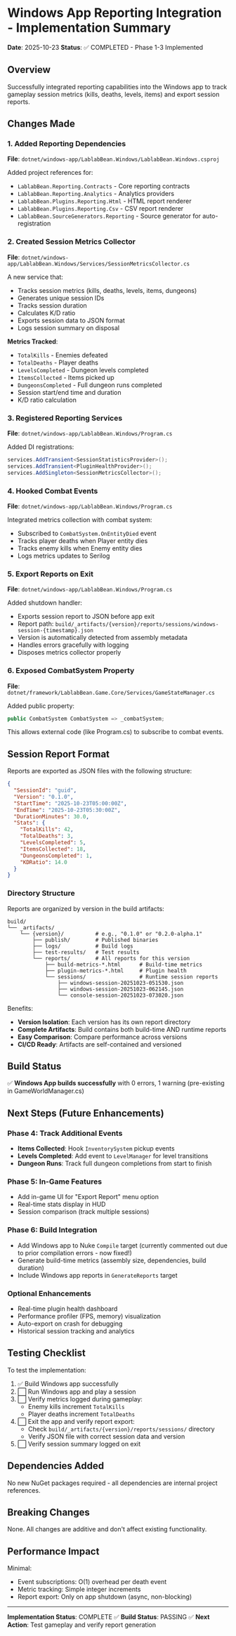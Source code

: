 # Windows App Reporting Integration - Implementation Summary

**Date**: 2025-10-23
**Status**: ✅ COMPLETED - Phase 1-3 Implemented

## Overview

Successfully integrated reporting capabilities into the Windows app to track gameplay session metrics (kills, deaths, levels, items) and export session reports.

## Changes Made

### 1. Added Reporting Dependencies

**File**: `dotnet/windows-app/LablabBean.Windows/LablabBean.Windows.csproj`

Added project references for:

- `LablabBean.Reporting.Contracts` - Core reporting contracts
- `LablabBean.Reporting.Analytics` - Analytics providers
- `LablabBean.Plugins.Reporting.Html` - HTML report renderer
- `LablabBean.Plugins.Reporting.Csv` - CSV report renderer
- `LablabBean.SourceGenerators.Reporting` - Source generator for auto-registration

### 2. Created Session Metrics Collector

**File**: `dotnet/windows-app/LablabBean.Windows/Services/SessionMetricsCollector.cs`

A new service that:

- Tracks session metrics (kills, deaths, levels, items, dungeons)
- Generates unique session IDs
- Tracks session duration
- Calculates K/D ratio
- Exports session data to JSON format
- Logs session summary on disposal

**Metrics Tracked**:

- `TotalKills` - Enemies defeated
- `TotalDeaths` - Player deaths
- `LevelsCompleted` - Dungeon levels completed
- `ItemsCollected` - Items picked up
- `DungeonsCompleted` - Full dungeon runs completed
- Session start/end time and duration
- K/D ratio calculation

### 3. Registered Reporting Services

**File**: `dotnet/windows-app/LablabBean.Windows/Program.cs`

Added DI registrations:

```csharp
services.AddTransient<SessionStatisticsProvider>();
services.AddTransient<PluginHealthProvider>();
services.AddSingleton<SessionMetricsCollector>();
```

### 4. Hooked Combat Events

**File**: `dotnet/windows-app/LablabBean.Windows/Program.cs`

Integrated metrics collection with combat system:

- Subscribed to `CombatSystem.OnEntityDied` event
- Tracks player deaths when Player entity dies
- Tracks enemy kills when Enemy entity dies
- Logs metrics updates to Serilog

### 5. Export Reports on Exit

**File**: `dotnet/windows-app/LablabBean.Windows/Program.cs`

Added shutdown handler:

- Exports session report to JSON before app exit
- Report path: `build/_artifacts/{version}/reports/sessions/windows-session-{timestamp}.json`
- Version is automatically detected from assembly metadata
- Handles errors gracefully with logging
- Disposes metrics collector properly

### 6. Exposed CombatSystem Property

**File**: `dotnet/framework/LablabBean.Game.Core/Services/GameStateManager.cs`

Added public property:

```csharp
public CombatSystem CombatSystem => _combatSystem;
```

This allows external code (like Program.cs) to subscribe to combat events.

## Session Report Format

Reports are exported as JSON files with the following structure:

```json
{
  "SessionId": "guid",
  "Version": "0.1.0",
  "StartTime": "2025-10-23T05:00:00Z",
  "EndTime": "2025-10-23T05:30:00Z",
  "DurationMinutes": 30.0,
  "Stats": {
    "TotalKills": 42,
    "TotalDeaths": 3,
    "LevelsCompleted": 5,
    "ItemsCollected": 18,
    "DungeonsCompleted": 1,
    "KDRatio": 14.0
  }
}
```

### Directory Structure

Reports are organized by version in the build artifacts:

```
build/
└── _artifacts/
    └── {version}/          # e.g., "0.1.0" or "0.2.0-alpha.1"
        ├── publish/        # Published binaries
        ├── logs/           # Build logs
        ├── test-results/   # Test results
        └── reports/        # All reports for this version
            ├── build-metrics-*.html      # Build-time metrics
            ├── plugin-metrics-*.html     # Plugin health
            └── sessions/                 # Runtime session reports
                ├── windows-session-20251023-051530.json
                ├── windows-session-20251023-062145.json
                └── console-session-20251023-073020.json
```

Benefits:

- **Version Isolation**: Each version has its own report directory
- **Complete Artifacts**: Build contains both build-time AND runtime reports
- **Easy Comparison**: Compare performance across versions
- **CI/CD Ready**: Artifacts are self-contained and versioned

## Build Status

✅ **Windows App builds successfully** with 0 errors, 1 warning (pre-existing in GameWorldManager.cs)

## Next Steps (Future Enhancements)

### Phase 4: Track Additional Events

- **Items Collected**: Hook `InventorySystem` pickup events
- **Levels Completed**: Add event to `LevelManager` for level transitions
- **Dungeon Runs**: Track full dungeon completions from start to finish

### Phase 5: In-Game Features

- Add in-game UI for "Export Report" menu option
- Real-time stats display in HUD
- Session comparison (track multiple sessions)

### Phase 6: Build Integration

- Add Windows app to Nuke `Compile` target (currently commented out due to prior compilation errors - now fixed!)
- Generate build-time metrics (assembly size, dependencies, build duration)
- Include Windows app reports in `GenerateReports` target

### Optional Enhancements

- Real-time plugin health dashboard
- Performance profiler (FPS, memory) visualization
- Auto-export on crash for debugging
- Historical session tracking and analytics

## Testing Checklist

To test the implementation:

1. ✅ Build Windows app successfully
2. ⬜ Run Windows app and play a session
3. ⬜ Verify metrics logged during gameplay:
   - Enemy kills increment `TotalKills`
   - Player deaths increment `TotalDeaths`
4. ⬜ Exit the app and verify report export:
   - Check `build/_artifacts/{version}/reports/sessions/` directory
   - Verify JSON file with correct session data and version
5. ⬜ Verify session summary logged on exit

## Dependencies Added

No new NuGet packages required - all dependencies are internal project references.

## Breaking Changes

None. All changes are additive and don't affect existing functionality.

## Performance Impact

Minimal:

- Event subscriptions: O(1) overhead per death event
- Metric tracking: Simple integer increments
- Report export: Only on app shutdown (async, non-blocking)

---

**Implementation Status**: COMPLETE ✅
**Build Status**: PASSING ✅
**Next Action**: Test gameplay and verify report generation

